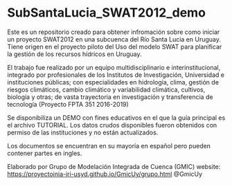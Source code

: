 # SubSantaLucia_SWAT2012_demo

Este es un repositorio creado para obtener infromación sobre como iniciar un proyecto SWAT2012 en una subcuenca del Río Santa Lucia en Uruguay.
Tiene origen en el proyecto piloto del Uso del modelo SWAT para planificar la gestión de los recursos hídricos en Uruguay.

El trabajo fue realizado por un equipo multidisciplinario e interinstitucional, integrado por profesionales de los Institutos de Investigación, Universidad e instituciones públicas; con especialidades en hidrología, clima, gestión de riesgos climáticos, cambio climático y variabilidad climática, cultivos, biología y otras; de vasta trayectoria en investigación y transferencia de tecnología (Proyecto FPTA 351 2016-2019)

Se disponibiliza un DEMO con fines educativos en el que la guía principal es el archivo TUTORIAL. Los datos crudos disponibles fueron obtenidos con permiso de las instituciones y no están actualizados.

Los documentos se encuentran en su mayoría en español pero pueden contener partes en ingles.


Elaborado por Grupo de Modelación Integrada de Cuenca (GMIC) 
website: https://proyectoinia-iri-usyd.github.io/GmicUy/grupo.html 
@GmicUy
